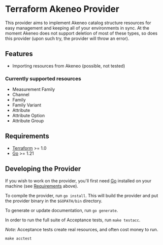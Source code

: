 # Terraform Akeneo Provider

This provider aims to implement Akeneo catalog structure resources for easy management and keeping all of your environments in sync.
At the moment Akeneo does not support deletion of most of these types, so does this provider (upon such try, the provider will throw an error).

## Features

- Importing resources from Akeneo (possible, not tested)

### Currently supported resources

- Measurement Family
- Channel
- Family
- Family Variant
- Attribute
- Attribute Option
- Attribute Group

## Requirements

- [Terraform](https://developer.hashicorp.com/terraform/downloads) >= 1.0
- [Go](https://golang.org/doc/install) >= 1.21

## Developing the Provider

If you wish to work on the provider, you'll first need [Go](http://www.golang.org) installed on your machine (see [Requirements](#requirements) above).

To compile the provider, run `go install`. This will build the provider and put the provider binary in the `$GOPATH/bin` directory.

To generate or update documentation, run `go generate`.

In order to run the full suite of Acceptance tests, run `make testacc`.

*Note:* Acceptance tests create real resources, and often cost money to run.

```shell
make acctest
```
